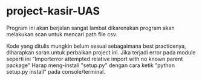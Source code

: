 # project-kasir-UAS
Program ini akan berjalan sangat lambat dikarenakan program akan melakukan scan untuk mencari path file csv.

Kode yang ditulis mungkin belum sesuai sebagaimana best practicenya, diharapkan saran untuk perbaikan project ini.
Jika terjadi error pada module seperti ini "Importerror attempted relative import with no known parent package"
Harap meng-install "setup.py" dengan cara ketik "python setup.py install" pada console/terminal.
